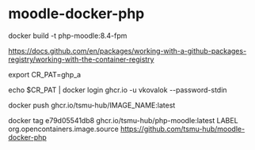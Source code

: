# moodle-docker-php

docker build -t php-moodle:8.4-fpm



https://docs.github.com/en/packages/working-with-a-github-packages-registry/working-with-the-container-registry


export CR_PAT=ghp_a


echo $CR_PAT | docker login ghcr.io -u vkovalok --password-stdin

docker push ghcr.io/tsmu-hub/IMAGE_NAME:latest


docker tag e79d05541db8 ghcr.io/tsmu-hub/php-moodle:latest
LABEL org.opencontainers.image.source https://github.com/tsmu-hub/moodle-docker-php